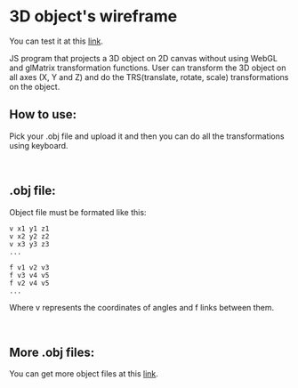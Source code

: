 # 3D object's wireframe

 You can test it at this [link](https://anzemur.github.io/3D-object-s-wireframe/).


JS program that projects a 3D object on 2D canvas without using WebGL and glMatrix transformation functions. User can transform the 3D object on all axes (X, Y and Z) and do the TRS(translate, rotate, scale) transformations on the object.

## How to use:

  Pick your .obj file and upload it and then you can do all the transformations using keyboard.

</br>

## .obj file:

  Object file must be formated like this:

  ```
  v x1 y1 z1
  v x2 y2 z2
  v x3 y3 z3
  ...

  f v1 v2 v3
  f v3 v4 v5
  f v2 v4 v5
  ...
  ```
  Where v represents the coordinates of angles and f links between them.


</br>

## More .obj files:

You can get more object files at this [link](https://groups.csail.mit.edu/graphics/classes/6.837/F03/models/).

</br>
</br>

